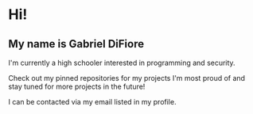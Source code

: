 # Hi!

## My name is Gabriel DiFiore
I'm currently a high schooler interested in programming and security.

Check out my pinned repositories for my projects I'm most proud of and stay tuned for more projects in the future!

I can be contacted via my email listed in my profile.
